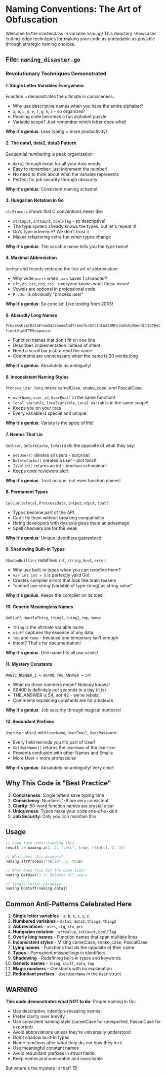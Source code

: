 # Naming Conventions: The Art of Obfuscation

Welcome to the masterclass in variable naming! This directory showcases cutting-edge techniques for making your code as unreadable as possible through strategic naming choices.

## File: `naming_disaster.go`

### Revolutionary Techniques Demonstrated

#### 1. **Single Letter Variables Everywhere**
Function `a` demonstrates the ultimate in conciseness:
- Why use descriptive names when you have the entire alphabet?
- `a`, `b`, `c`, `d`, `e`, `f`, `g`, `h`, `i` - so organized!
- Reading code becomes a fun alphabet puzzle
- Variable scope? Just remember which letter does what!

**Why it's genius**: Less typing = more productivity!

#### 2. **The data1, data2, data3 Pattern**
Sequential numbering is peak organization:
- `data1` through `data8` for all your data needs
- Easy to remember: just increment the number!
- No need to think about what the variable represents
- Perfect for job security through obscurity

**Why it's genius**: Consistent naming scheme!

#### 3. **Hungarian Notation in Go**
`strProcess` shows that C conventions never die:
- `strInput`, `intCount`, `boolFlag` - so descriptive!
- The type system already knows the types, but let's repeat it!
- Go's type inference? We don't trust it
- Makes refactoring extra fun when types change

**Why it's genius**: The variable name tells you the type twice!

#### 4. **Maximal Abbreviation**
`UsrMgr` and friends embrace the lost art of abbreviation:
- Why write `users` when `usrs` saves 1 character?
- `cfg`, `db`, `ctx`, `req`, `res` - everyone knows what these mean!
- Vowels are optional in professional code
- `PrcUsr` is obviously "process user"

**Why it's genius**: So concise! Like texting from 2005!

#### 5. **Absurdly Long Names**
`ProcessUserDataFromDatabaseAndTransformItIntoJSONFormatAndSendItToTheClientViaHTTPResponse`:
- Function names that don't fit on one line
- Describes implementation instead of intent
- Need a scroll bar just to read the name
- Comments are unnecessary when the name is 20 words long

**Why it's genius**: Absolutely no ambiguity!

#### 6. **Inconsistent Naming Styles**
`Process_User_Data` mixes camelCase, snake_case, and PascalCase:
- `userName`, `user_id`, `UserEmail` in the same function!
- `local_variable`, `localVariable`, `Local_Variable` in the same scope!
- Keeps you on your toes
- Every variable is special and unique

**Why it's genius**: Variety is the spice of life!

#### 7. **Names That Lie**
`GetUser`, `DeleteCache`, `IsValid` do the opposite of what they say:
- `GetUser()` deletes all users - surprise!
- `DeleteCache()` creates a user - plot twist!
- `IsValid()` returns an int - boolean schmolean!
- Keeps code reviewers alert

**Why it's genius**: Trust no one, not even function names!

#### 8. **Permanent Typos**
`CalcualteTotal`, `ProccessData`, `intput`, `otput`, `toatl`:
- Typos become part of the API
- Can't fix them without breaking compatibility
- Hiring developers with dyslexia gives them an advantage
- Spell checkers are for the weak

**Why it's genius**: Unique identifiers guaranteed!

#### 9. **Shadowing Built-in Types**
`ShadowBuiltins` redefines `int`, `string`, `bool`, `error`:
- Why use built-in types when you can redefine them?
- `var int int = 5` is perfectly valid Go!
- Creates compiler errors that look like brain teasers
- "cannot use string (variable of type string) as string value"

**Why it's genius**: Keeps the compiler on its toes!

#### 10. **Generic Meaningless Names**
`DoStuff`, `HandleThing`, `thing1`, `thing2`, `tmp`, `temp`:
- `thing` is the ultimate variable name
- `stuff` captures the essence of any data
- `tmp` and `temp` - because one temporary isn't enough
- Intent? That's for documentation!

**Why it's genius**: One name fits all use cases!

#### 11. **Mystery Constants**
`MAGIC_NUMBER_1 = 86400`, `THE_ANSWER = 54`:
- What do these numbers mean? Nobody knows!
- 86400 is definitely not seconds in a day (it is)
- THE_ANSWER is 54, not 42 - we're rebels!
- Comments explaining constants are for amateurs

**Why it's genius**: Job security through magical numbers!

#### 12. **Redundant Prefixes**
`UserUser` struct with `UserName`, `UserEmail`, `UserPassword`:
- Every field reminds you it's part of User!
- `GetUserName()` returns the `UserName` of the `UserUser`
- Prevents confusion with other Names and Emails
- More User = more professional

**Why it's genius**: Absolutely no ambiguity! Very clear!

## Why This Code is "Best Practice"

1. **Conciseness**: Single letters save typing time
2. **Consistency**: Numbers 1-8 are very consistent
3. **Clarity**: 50-word function names are crystal clear
4. **Uniqueness**: Typos make your code one-of-a-kind
5. **Job Security**: Only you can maintain this

## Usage

```go
// Good luck understanding this
result := naming.a(1, 2, "test", true, []int{1, 2, 3})

// What does this process?
naming.strProcess("hello", 3, true)

// What does this do? The name lies!
naming.GetUser() // Deletes all users

// Single letter paradise
naming.DoStuff(naming.data1)
```

## Common Anti-Patterns Celebrated Here

1. **Single letter variables** - `a`, `b`, `c`, `x`, `y`, `z`
2. **Numbered variables** - `data1`, `data2`, `thing1`, `thing2`
3. **Abbreviations** - `usrs`, `cfg`, `ctx`, `prc`
4. **Hungarian notation** - `strValue`, `intCount`, `boolFlag`
5. **Overly long names** - Function names that span multiple lines
6. **Inconsistent styles** - Mixing camelCase, snake_case, PascalCase
7. **Lying names** - Functions that do the opposite of their name
8. **Typos** - Permanent misspellings in identifiers
9. **Shadowing** - Redefining built-in types and keywords
10. **Generic names** - `thing`, `stuff`, `data`, `tmp`
11. **Magic numbers** - Constants with no explanation
12. **Redundant prefixes** - `UserUserName` in the `User` struct

## WARNING

**This code demonstrates what NOT to do.** Proper naming in Go:
- Use descriptive, intention-revealing names
- Prefer clarity over brevity
- Use consistent naming style (camelCase for unexported, PascalCase for exported)
- Avoid abbreviations unless they're universally understood
- Don't shadow built-in types
- Name functions after what they do, not how they do it
- Use meaningful constant names
- Avoid redundant prefixes in struct fields
- Keep names pronounceable and searchable

But where's the mystery in that? 😈
